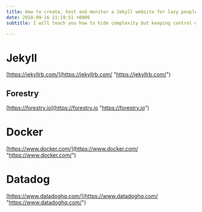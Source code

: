 ```yaml
---
title: How to create, host and monitor a Jekyll website for lazy people
date: 2018-09-16 21:19:51 +0000
subtitle: I will teach you how to hide complexity but keeping control of your content...

---
```

# Jekyll

[https://jekyllrb.com/](https://jekyllrb.com/ "https://jekyllrb.com/")

## Forestry

[https://forestry.io](https://forestry.io "https://forestry.io")

# Docker

[https://www.docker.com/](https://www.docker.com/ "https://www.docker.com/")

# Datadog

[https://www.datadoghq.com/](https://www.datadoghq.com/ "https://www.datadoghq.com/")